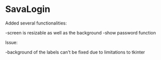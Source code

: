 # SavaLogin
Added several functionalities:

-screen is resizable as well as the background
-show password function

Issue:

-background of the labels can't be fixed due to limitations to tkinter
